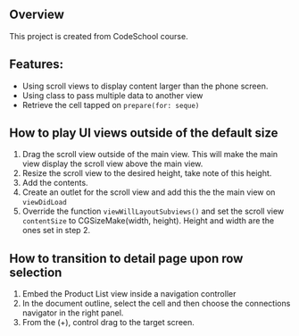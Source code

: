 Overview
--------

This project is created from CodeSchool course.


Features:
---------

- Using scroll views to display content larger than the phone screen.
- Using class to pass multiple data to another view
- Retrieve the cell tapped on `prepare(for: seque)` 



How to play UI views outside of the default size 
------------------------------------------------

1. Drag the scroll view outside of the main view.  This will make the main view display the scroll view above the main view.
2. Resize the scroll view to the desired height, take note of this height.
3. Add the contents.
4. Create an outlet for the scroll view and add this the the main view on `viewDidLoad`
5. Override the function `viewWillLayoutSubviews()` and set the scroll view `contentSize` to CGSizeMake(width, height).  Height and width are the ones set in step 2.


How to transition to detail page upon row selection
---------------------------------------------------

1. Embed the Product List view inside a navigation controller
2. In the document outline, select the cell and then choose the connections navigator in the right panel.
3. From the (+), control drag to the target screen.


